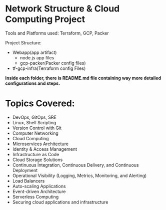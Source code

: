 # Network Structure & Cloud Computing Project
Tools and Platforms used: Terraform, GCP, Packer

Project Structure:
- Webapp(app artifact)
  - node.js app files
  - gcp-packer(Packer config files)
- tf-gcp-infra(Terraform config Files)

**Inside each folder, there is README.md file containing way more detailed configurations and steps.**


# Topics Covered:
* DevOps, GitOps, SRE
* Linux, Shell Scripting
* Version Control with Git
* Computer Networking
* Cloud Computing
* Microservices Architecture
* Identity & Access Management
* Infrastructure as Code
* Cloud Storage Solutions
* Continuous Integration, Continuous Delivery, and Continuous Deployment
* Operational Visibility (Logging, Metrics, Monitoring, and Alerting)
* Load Balancers
* Auto-scaling Applications
* Event-driven Architecture
* Serverless Computing
* Securing cloud applications and infrastructure



